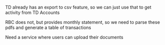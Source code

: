 TD already has an export to csv feature, so we can just use that to get activity from TD Accounts

RBC does not, but provides monthly statement, so we need to parse these pdfs and generate a table of transactions

Need a service where users can upload their documents